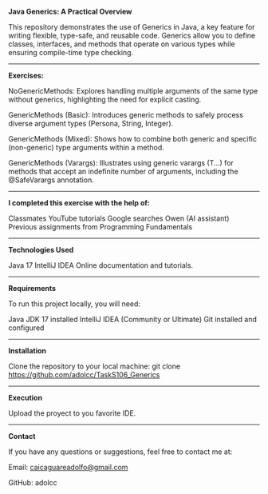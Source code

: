 **Java Generics: A Practical Overview**

This repository demonstrates the use of Generics in Java, a key feature for writing flexible, type-safe, and reusable code. Generics allow you to define classes, interfaces, and methods that operate on various types while ensuring compile-time type checking.

---
**Exercises:**

NoGenericMethods: Explores handling multiple arguments of the same type without generics, highlighting the need for explicit casting.

GenericMethods (Basic): Introduces generic methods to safely process diverse argument types (Persona, String, Integer).

GenericMethods (Mixed): Shows how to combine both generic and specific (non-generic) type arguments within a method.

GenericMethods (Varargs): Illustrates using generic varargs (T...) for methods that accept an indefinite number of arguments, including the @SafeVarargs annotation.

---

**I completed this exercise with the help of:**

Classmates YouTube tutorials Google searches Owen (AI assistant) Previous assignments from Programming Fundamentals

---

**Technologies Used**

Java 17 IntelliJ IDEA Online documentation and tutorials.

---

**Requirements**

To run this project locally, you will need:

Java JDK 17 installed IntelliJ IDEA (Community or Ultimate) Git installed and configured

---

**Installation**

Clone the repository to your local machine: git clone https://github.com/adolcc/TaskS106_Generics

---

**Execution**

Upload the proyect to you favorite IDE.

---

**Contact**

If you have any questions or suggestions, feel free to contact me at:

Email: caicaguareadolfo@gmail.com

GitHub: adolcc
